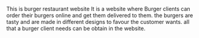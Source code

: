 This is  burger restaurant website
It is a website where Burger clients can order their burgers online and get them delivered to them.
the burgers are tasty and are made in different designs to favour the customer wants.
all that a burger client needs can be obtain in the website.